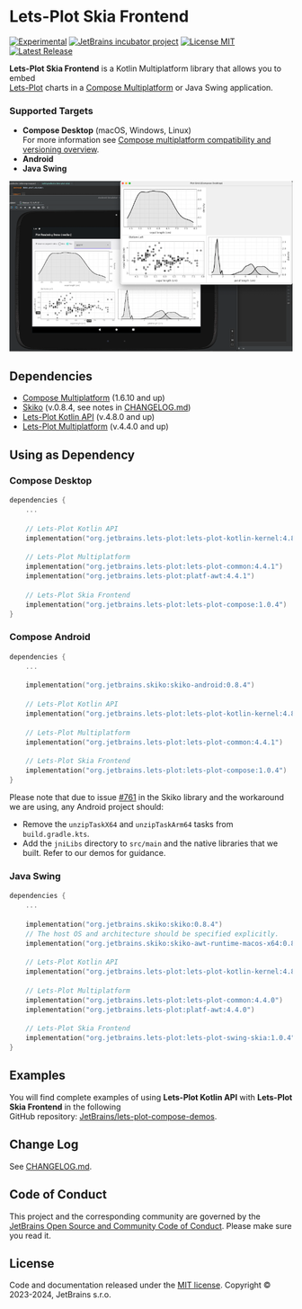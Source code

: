 # Lets-Plot Skia Frontend

[![Experimental](https://kotl.in/badges/experimental.svg)](https://kotlinlang.org/docs/components-stability.html)
[![JetBrains incubator project](https://jb.gg/badges/incubator.svg)](https://confluence.jetbrains.com/display/ALL/JetBrains+on+GitHub)
[![License MIT](https://img.shields.io/badge/License-MIT-yellow.svg)](https://raw.githubusercontent.com/JetBrains/lets-plot-skia/master/LICENSE)
[![Latest Release](https://img.shields.io/github/v/release/JetBrains/lets-plot-skia)](https://github.com/JetBrains/lets-plot-skia/releases/latest)

**Lets-Plot Skia Frontend** is a Kotlin Multiplatform library that allows you to embed \
[Lets-Plot](https://github.com/JetBrains/lets-plot) charts in a [Compose Multiplatform](https://github.com/JetBrains/compose-multiplatform) or Java Swing application.

### Supported Targets
- **Compose Desktop** (macOS, Windows, Linux)\
  For more information see [Compose multiplatform compatibility and versioning overview](https://github.com/JetBrains/compose-multiplatform/blob/master/VERSIONING.md). 
- **Android**
- **Java Swing**

![Splash](img-2.png)

## Dependencies

- [Compose Multiplatform](https://github.com/JetBrains/compose-multiplatform) (1.6.10 and up)
- [Skiko](https://github.com/JetBrains/skiko) (v.0.8.4, see notes in [CHANGELOG.md](https://github.com/JetBrains/lets-plot-skia/blob/master/CHANGELOG.md))
- [Lets-Plot Kotlin API](https://github.com/JetBrains/lets-plot-kotlin) (v.4.8.0 and up)
- [Lets-Plot Multiplatform](https://github.com/JetBrains/lets-plot) (v.4.4.0 and up)

## Using as Dependency

### Compose Desktop

```kotlin
dependencies {
    ...

    // Lets-Plot Kotlin API 
    implementation("org.jetbrains.lets-plot:lets-plot-kotlin-kernel:4.8.0")

    // Lets-Plot Multiplatform 
    implementation("org.jetbrains.lets-plot:lets-plot-common:4.4.1")
    implementation("org.jetbrains.lets-plot:platf-awt:4.4.1")

    // Lets-Plot Skia Frontend
    implementation("org.jetbrains.lets-plot:lets-plot-compose:1.0.4")
}
```

### Compose Android

```kotlin
dependencies {
    ...

    implementation("org.jetbrains.skiko:skiko-android:0.8.4")

    // Lets-Plot Kotlin API 
    implementation("org.jetbrains.lets-plot:lets-plot-kotlin-kernel:4.8.0")

    // Lets-Plot Multiplatform 
    implementation("org.jetbrains.lets-plot:lets-plot-common:4.4.1")

    // Lets-Plot Skia Frontend
    implementation("org.jetbrains.lets-plot:lets-plot-compose:1.0.4")
}
```
Please note that due to issue [#761](https://github.com/JetBrains/skiko/issues/761) in the Skiko library and the workaround we are using, any Android project should:
- Remove the `unzipTaskX64` and `unzipTaskArm64` tasks from `build.gradle.kts`.
- Add the `jniLibs` directory to `src/main` and the native libraries that we built. Refer to our demos for guidance.

### Java Swing

```kotlin
dependencies {
    ...

    implementation("org.jetbrains.skiko:skiko:0.8.4")
    // The host OS and architecture should be specified explicitly.
    implementation("org.jetbrains.skiko:skiko-awt-runtime-macos-x64:0.8.4")

    // Lets-Plot Kotlin API 
    implementation("org.jetbrains.lets-plot:lets-plot-kotlin-kernel:4.8.0")

    // Lets-Plot Multiplatform 
    implementation("org.jetbrains.lets-plot:lets-plot-common:4.4.0")
    implementation("org.jetbrains.lets-plot:platf-awt:4.4.0")

    // Lets-Plot Skia Frontend
    implementation("org.jetbrains.lets-plot:lets-plot-swing-skia:1.0.4")
}
```

## Examples

You will find complete examples of using **Lets-Plot Kotlin API** with **Lets-Plot Skia Frontend** in the following\
GitHub repository: [JetBrains/lets-plot-compose-demos](https://github.com/JetBrains/lets-plot-compose-demos).

## Change Log

See [CHANGELOG.md](https://github.com/JetBrains/lets-plot-skia/blob/master/CHANGELOG.md).

## Code of Conduct

This project and the corresponding community are governed by the
[JetBrains Open Source and Community Code of Conduct](https://confluence.jetbrains.com/display/ALL/JetBrains+Open+Source+and+Community+Code+of+Conduct).
Please make sure you read it.

## License

Code and documentation released under
the [MIT license](https://github.com/JetBrains/lets-plot-skia/blob/master/LICENSE).
Copyright © 2023-2024, JetBrains s.r.o.
